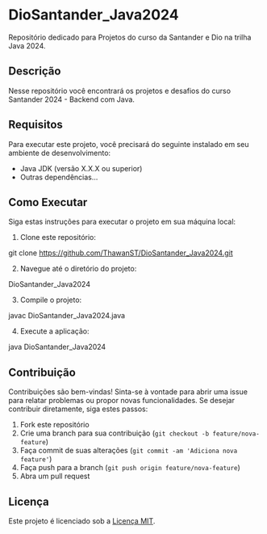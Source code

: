 # DioSantander_Java2024
Repositório dedicado para Projetos do curso da Santander e Dio na trilha Java 2024.

## Descrição

Nesse repositório você encontrará os projetos e desafios do curso Santander 2024 - Backend com Java.

## Requisitos

Para executar este projeto, você precisará do seguinte instalado em seu ambiente de desenvolvimento:

- Java JDK (versão X.X.X ou superior)
- Outras dependências...

## Como Executar

Siga estas instruções para executar o projeto em sua máquina local:

1. Clone este repositório:

git clone https://github.com/ThawanST/DioSantander_Java2024.git

2. Navegue até o diretório do projeto:

DioSantander_Java2024


3. Compile o projeto:

javac DioSantander_Java2024.java


4. Execute a aplicação:

java DioSantander_Java2024


## Contribuição

Contribuições são bem-vindas! Sinta-se à vontade para abrir uma issue para relatar problemas ou propor novas funcionalidades. Se desejar contribuir diretamente, siga estes passos:

1. Fork este repositório
2. Crie uma branch para sua contribuição (`git checkout -b feature/nova-feature`)
3. Faça commit de suas alterações (`git commit -am 'Adiciona nova feature'`)
4. Faça push para a branch (`git push origin feature/nova-feature`)
5. Abra um pull request

## Licença

Este projeto é licenciado sob a [Licença MIT](https://opensource.org/licenses/MIT).



